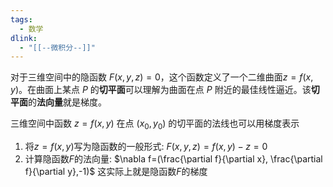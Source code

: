 ```yaml
---
tags:
  - 数学
dlink:
  - "[[--微积分--]]"
---
```

对于三维空间中的隐函数 $F(x, y, z) = 0$，这个函数定义了一个二维曲面$z=f(x,y)$。在曲面上某点 $P$ 的**切平面**可以理解为曲面在点 $P$ 附近的最佳线性逼近。该**切平面**的**法向量**就是梯度。

三维空间中函数 $z = f(x, y)$ 在点 $(x_0, y_0)$ 的切平面的法线也可以用梯度表示
1. 将$z=f(x,y)$写为隐函数的一般形式: $F(x,y,z)=f(x,y)-z=0$ 
2. 计算隐函数$F$的法向量: $\nabla f=(\frac{\partial f}{\partial x}, \frac{\partial f}{\partial y},-1)$
这实际上就是隐函数$F$的梯度